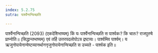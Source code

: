 ```yaml
---
index: 5.2.75
sutra: पार्श्वेनान्विच्छति

---
```

 पार्श्वेनान्विच्छति (2093) (एकदेशिभाष्यम्) किं यः पार्श्वेनान्विच्छति स पार्श्वकः? कि चातः? राजपुरुषे प्राप्नोति॥ (सिद्धान्तभाष्यम्) एवं तर्हि उत्तरपदलोपोऽत्र द्रष्टव्यः। पार्श्वमिव पार्श्वम्। य ऋजुनोपायेनान्वेष्टव्यानर्थाननृजुनोपायेनान्विच्छति स उच्यते - पार्श्वक इति॥ 